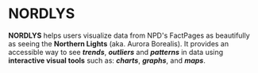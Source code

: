 # NORDLYS
**NORDLYS** helps users visualize data from NPD's FactPages as beautifully as seeing the **Northern Lights** (aka. Aurora Borealis). It provides an accessible way to see ***trends***, ***outliers*** and ***patterns*** in data using **interactive visual tools** such as: ***charts***, ***graphs***, and ***maps***.
